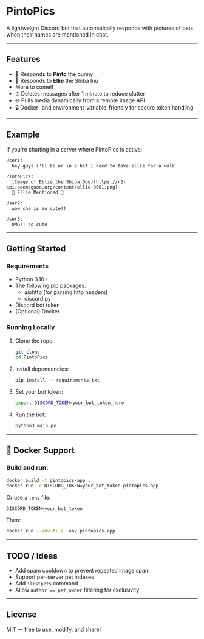 # PintoPics
A lightweight Discord bot that automatically responds with pictures of pets when their names are mentioned in chat.

---

## Features

- 🐰 Responds to **Pinto** the bunny
- 🐶 Responds to **Ellie** the Shiba Inu
- More to come!!
- ⏱ Deletes messages after 1 minute to reduce clutter
- 🌐 Pulls media dynamically from a remote image API
- 🔒 Docker- and environment-variable-friendly for secure token handling

---

## Example

If you're chatting in a server where PintoPics is active:

```text
User1:
  hey guys i'll be on in a bit i need to take ellie for a walk

PintoPics:
  [Image of Ellie the Shiba Dog](https://r2-api.seemsgood.org/content/ellie-0001.png)
  💖 Ellie Mentioned 💖

User2:
  wow she is so cute!!

User3:
  OMG!! so cute
```

---

## Getting Started

### Requirements

- Python 3.10+
- The following pip packages:
    - aiohttp (for parsing http headers)
    - discord.py
- Discord bot token
- (Optional) Docker

### Running Locally

1. Clone the repo:
   ```bash
   git clone 
   cd PintoPics
   ```

2. Install dependencies:
   ```bash
   pip install -r requirements.txt
   ```

3. Set your bot token:
   ```bash
   export DISCORD_TOKEN=your_bot_token_here
   ```

4. Run the bot:
   ```bash
   python3 main.py
   ```

---

## 🐳 Docker Support

### Build and run:

```bash
docker build -t pintopics-app .
docker run -e DISCORD_TOKEN=your_bot_token pintopics-app
```

Or use a `.env` file:

```env
DISCORD_TOKEN=your_bot_token
```

Then:

```bash
docker run --env-file .env pintopics-app
```

---

## TODO / Ideas

- Add spam cooldown to prevent repeated image spam
- Support per-server pet indexes
- Add `!listpets` command
- Allow `author == pet_owner` filtering for exclusivity

---

## License

MIT — free to use, modify, and share!
